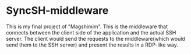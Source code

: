 # SyncSH-middleware
This is my final project of "Magshimim".
This is the middleware that connects between the client side of the application and the actual SSH server.
The client would send the requests to the middleware(which would send them to the SSH server) and present the results in a RDP-like way.
